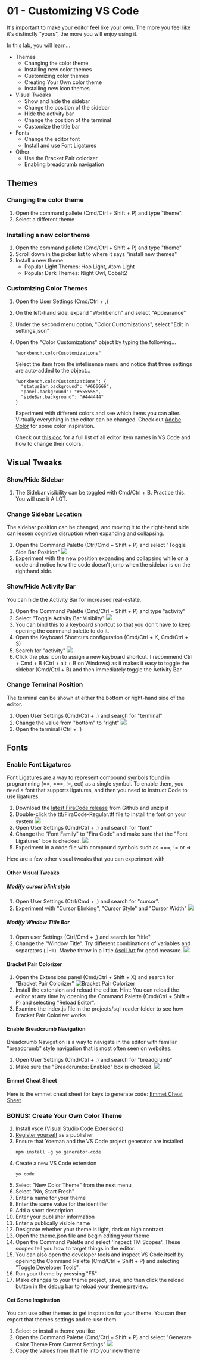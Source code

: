 # 01 - Customizing VS Code

It's important to make your editor feel like your own. The more you feel like it's distinctly "yours", the more you will enjoy using it.

In this lab, you will learn...

- Themes
  - Changing the color theme
  - Installing new color themes
  - Customizing color themes
  - Creating Your Own color theme
  - Installing new icon themes
- Visual Tweaks
  - Show and hide the sidebar
  - Change the position of the sidebar
  - Hide the activity bar
  - Change the position of the terminal
  - Customize the title bar
- Fonts
  - Change the editor font
  - Install and use Font Ligatures
- Other
  - Use the Bracket Pair colorizer
  - Enabling breadcrumb navigation

## Themes

### Changing the color theme

1. Open the command pallete (Cmd/Ctrl + Shift + P) and type "theme".
1. Select a different theme

### Installing a new color theme

1. Open the command pallete (Cmd/Ctrl + Shift + P) and type "theme"
1. Scroll down in the picker list to where it says "install new themes"
1. Install a new theme
   - Popular Light Themes: Hop Light, Atom Light
   - Popular Dark Themes: Night Owl, Cobalt2

### Customizing Color Themes

1. Open the User Settings (Cmd/Ctrl + ,)
1. On the left-hand side, expand "Workbench" and select "Appearance"
1. Under the second menu option, "Color Customizations", select "Edit in settings.json"
1. Open the "Color Customizations" object by typing the following...

   ```
   "workbench.colorCusotomizations"
   ```

   Select the item from the intellisense menu and notice that three settings are auto-added to the object...

   ```
   "workbench.colorCustomizations": {
     "statusBar.background": "#666666",
     "panel.background": "#555555",
     "sideBar.background": "#444444"
   }
   ```

   Experiment with different colors and see which items you can alter. Virtually everything in the editor can be changed. Check out [Adobe Color](https://color.adobe.com/create/color-wheel/) for some color inspiration.

   Check out [this doc](https://code.visualstudio.com/docs/getstarted/theme-color-reference?WT.mc_id=csstricks-themearticle-sdras) for a full list of all editor item names in VS Code and how to change their colors.

## Visual Tweaks

### Show/Hide Sidebar

1. The Sidebar visibility can be toggled with Cmd/Ctrl + B. Practice this. You will use it A LOT.

### Change Sidebar Location

The sidebar position can be changed, and moving it to the right-hand side can lessen cognitive disruption when expanding and collapsing.

1. Open the Command Palette (Ctrl/Cmd + Shift + P) and select "Toggle Side Bar Position"
   ![](images/01-toggle-sidebar.png)
1. Experiment with the new position expanding and collapsing while on a code and notice how the code doesn't jump when the sidebar is on the righthand side.

### Show/Hide Activity Bar

You can hide the Activity Bar for increased real-estate.

1. Open the Command Palette (Cmd/Ctrl + Shift + P) and type "activity"
1. Select "Toggle Activity Bar Visiblity"
   ![](images/01-toggle-activity-bar.png)
1. You can bind this to a keyboard shortcut so that you don't have to keep opening the command palette to do it.
1. Open the Keyboard Shortcuts configuration (Cmd/Ctrl + K, Cmd/Ctrl + S)
1. Search for "activity"
   ![](images/01-toggle-activity-bar-keyboard.png)
1. Click the plus icon to assign a new keyboard shortcut. I recommend Ctrl + Cmd + B (Ctrl + alt + B on Windows) as it makes it easy to toggle the sidebar (Cmd/Ctrl + B) and then immediately toggle the Activity Bar.

### Change Terminal Position

The terminal can be shown at either the bottom or right-hand side of the editor.

1. Open User Settings (Cmd/Ctrl + ,) and search for "terminal"
1. Change the value from "bottom" to "right"
   ![](images/01-terminal-position.png)
1. Open the terminal (Ctrl + `)

## Fonts

### Enable Font Ligatures

Font Ligatures are a way to represent compound symbols found in programming (==, ===, !=, ect) as a single symbol. To enable them, you need a font that supports ligatures, and then you need to instruct Code to use ligatures.

1. Download the [latest FiraCode release](https://github.com/tonsky/FiraCode/releases) from Github and unzip it
1. Double-click the ttf/FiraCode-Regular.ttf file to install the font on your system
   ![](images/01-firacode.png)
1. Open User Settings (Cmd/Ctrl + ,) and search for "font"
1. Change the "Font Family" to "Fira Code" and make sure that the "Font Ligatures" box is checked.
   ![](images/01-font.png)
1. Experiment in a code file with compound symbols such as ===, != or =>

Here are a few other visual tweaks that you can experiment with

#### Other Visual Tweaks

##### Modify cursor blink style

1. Open User Settings (Ctrl/Cmd + ,) and search for "cursor".
1. Experiment with "Cursor Blinking", "Cursor Style" and "Cursor Width"
   ![](images/01-cursor-style.png)

##### Modify Window Title Bar

1. Open user Settings (Ctrl/Cmd + ,) and search for "title"
1. Change the "Window Title". Try different combinations of variables and separators (,|-=). Maybe throw in a little [Ascii Art](https://1lineart.kulaone.com/#/) for good measure.
   ![](images/01-window-title.png)

#### Bracket Pair Colorizer

1. Open the Extensions panel (Cmd/Ctrl + Shift + X) and search for "Bracket Pair Colorizer"
   ![Bracket Pair Colorizer](images/01-bracket-pair-colorizer.png)
1. Install the extension and reload the editor. Hint: You can reload the editor at any time by opening the Command Palette (Cmd/Ctrl + Shift + P) and selecting "Reload Editor".
1. Examine the index.js file in the projects/sql-reader folder to see how Bracket Pair Colorizer works

#### Enable Breadcrumb Navigation

Breadcrumb Navigation is a way to navigate in the editor with familiar "breadcrumb" style navigation that is most often seen on websites.

1. Open User Settings (Cmd/Ctrl + ,) and search for "breadcrumb"
1. Make sure the "Breadcrumbs: Enabled" box is checked.
   ![](images/01-breadcrumbs.png)
   
#### Emmet Cheat Sheet

Here is the emmet cheat sheet for keys to generate code: [Emmet Cheat Sheet](https://docs.emmet.io/cheat-sheet/)

### BONUS: Create Your Own Color Theme

1. Install vsce (Visual Studio Code Extensions)
1. [Register yourself](https://aka.ms/U8bd2v) as a publisher
1. Ensure that Yoeman and the VS Code project generator are installed
   ```
   npm install -g yo generator-code
   ```
1. Create a new VS Code extension
   ```
   yo code
   ```
1. Select "New Color Theme" from the next menu
1. Select "No, Start Fresh"
1. Enter a name for your theme
1. Enter the same value for the identifier
1. Add a short description
1. Enter your publisher information
1. Enter a publically visible name
1. Designate whether your theme is light, dark or high contrast
1. Open the theme.json file and begin editing your theme
1. Open the Command Palette and select 'Inspect TM Scopes'. These scopes tell you how to target things in the editor.
1. You can also open the developer tools and inspect VS Code itself by opening the Command Palette (Cmd/Ctrl + Shift + P) and selecting "Toggle Developer Tools".
1. Run your theme by pressing "F5"
1. Make changes to your theme project, save, and then click the reload button in the debug bar to reload your theme preview.

#### Get Some Inspiration

You can use other themes to get inspiration for your theme. You can then export that themes settings and re-use them.

1. Select or install a theme you like
1. Open the Command Palette (Cmd/Ctrl + Shift + P) and select "Generate Color Theme From Current Settings"
   ![](images/01-generate-theme.png)
1. Copy the values from that file into your new theme

